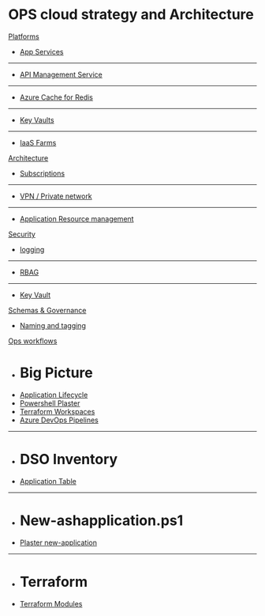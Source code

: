 # OPS cloud strategy and Architecture

[Platforms]()

  * [App Services](app.md)
  - - - -
  * [API Management Service](apim.md)
  - - - -
  * [Azure Cache for Redis](redis.md)
  - - - -
  * [Key Vaults](Keyvault.md)
  - - - -
  * [IaaS Farms](farms.md)

[Architecture]()

  * [Subscriptions](big1.md)
  - - - - 
  * [VPN / Private network](big2.md)
  - - - -
  * [Application Resource management](rg.md)

[Security]()

  * [logging](logging.md)
  - - - -
  * [RBAG](rbac.md)
  - - - -
  * [Key Vault](kv.md)

[Schemas & Governance]()

  * [Naming and tagging](names.md)

[Ops workflows]()

  * # Big Picture
  * [Application Lifecycle](applife.md)
  * [Powershell Plaster](plaster.md)
  * [Terraform Workspaces](terraform1.md)
  * [Azure DevOps Pipelines](.md)
  - - - -
  * # DSO Inventory
  * [Application Table](.md)
  - - - -
  * # New-ashapplication.ps1
  * [Plaster new-application](plaster.md)
  - - - -
  * # Terraform 
  * [Terraform Modules](tfmodules.md)
  